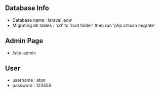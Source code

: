 Database Info
-------
* Database name : laravel_ecw
* Migrating db tables : 'cd' to 'root folder' then run 'php artisan migrate'

Admin Page
-------
* /site-admin

User
-------
* username : atan
* password : 123456
